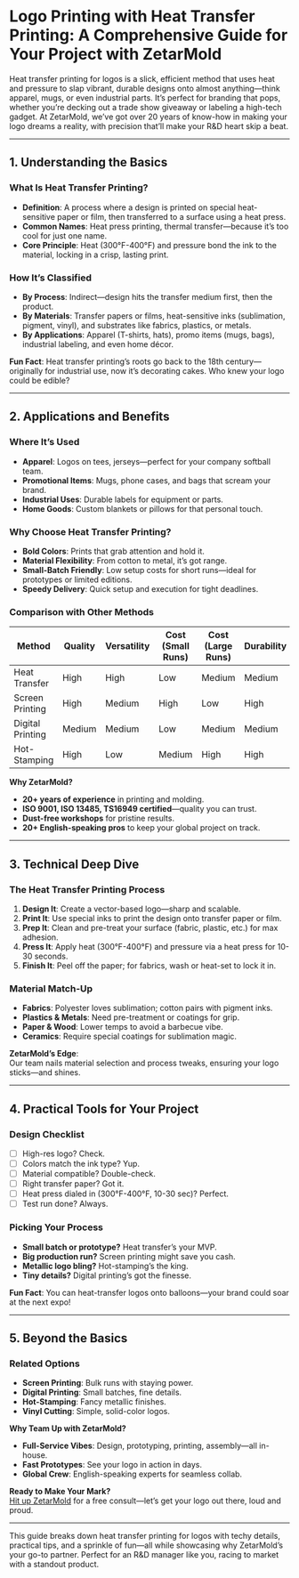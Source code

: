# Logo Printing with Heat Transfer Printing: A Comprehensive Guide for Your Project with ZetarMold

Heat transfer printing for logos is a slick, efficient method that uses heat and pressure to slap vibrant, durable designs onto almost anything—think apparel, mugs, or even industrial parts. It’s perfect for branding that pops, whether you’re decking out a trade show giveaway or labeling a high-tech gadget. At ZetarMold, we’ve got over 20 years of know-how in making your logo dreams a reality, with precision that’ll make your R&D heart skip a beat.

---

## 1. Understanding the Basics

### What Is Heat Transfer Printing?

- **Definition**: A process where a design is printed on special heat-sensitive paper or film, then transferred to a surface using a heat press.
- **Common Names**: Heat press printing, thermal transfer—because it’s too cool for just one name.
- **Core Principle**: Heat (300°F-400°F) and pressure bond the ink to the material, locking in a crisp, lasting print.

### How It’s Classified

- **By Process**: Indirect—design hits the transfer medium first, then the product.
- **By Materials**: Transfer papers or films, heat-sensitive inks (sublimation, pigment, vinyl), and substrates like fabrics, plastics, or metals.
- **By Applications**: Apparel (T-shirts, hats), promo items (mugs, bags), industrial labeling, and even home décor.

**Fun Fact**: Heat transfer printing’s roots go back to the 18th century—originally for industrial use, now it’s decorating cakes. Who knew your logo could be edible?

---

## 2. Applications and Benefits

### Where It’s Used

- **Apparel**: Logos on tees, jerseys—perfect for your company softball team.
- **Promotional Items**: Mugs, phone cases, and bags that scream your brand.
- **Industrial Uses**: Durable labels for equipment or parts.
- **Home Goods**: Custom blankets or pillows for that personal touch.

### Why Choose Heat Transfer Printing?

- **Bold Colors**: Prints that grab attention and hold it.
- **Material Flexibility**: From cotton to metal, it’s got range.
- **Small-Batch Friendly**: Low setup costs for short runs—ideal for prototypes or limited editions.
- **Speedy Delivery**: Quick setup and execution for tight deadlines.

### Comparison with Other Methods

| Method           | Quality | Versatility | Cost (Small Runs) | Cost (Large Runs) | Durability |
| ---------------- | ------- | ----------- | ----------------- | ----------------- | ---------- |
| Heat Transfer    | High    | High        | Low               | Medium            | Medium     |
| Screen Printing  | High    | Medium      | High              | Low               | High       |
| Digital Printing | Medium  | Medium      | Low               | Medium            | Medium     |
| Hot-Stamping     | High    | Low         | Medium            | High              | High       |

**Why ZetarMold?**

- **20+ years of experience** in printing and molding.
- **ISO 9001, ISO 13485, TS16949 certified**—quality you can trust.
- **Dust-free workshops** for pristine results.
- **20+ English-speaking pros** to keep your global project on track.

---

## 3. Technical Deep Dive

### The Heat Transfer Printing Process

1. **Design It**: Create a vector-based logo—sharp and scalable.
2. **Print It**: Use special inks to print the design onto transfer paper or film.
3. **Prep It**: Clean and pre-treat your surface (fabric, plastic, etc.) for max adhesion.
4. **Press It**: Apply heat (300°F-400°F) and pressure via a heat press for 10-30 seconds.
5. **Finish It**: Peel off the paper; for fabrics, wash or heat-set to lock it in.

### Material Match-Up

- **Fabrics**: Polyester loves sublimation; cotton pairs with pigment inks.
- **Plastics & Metals**: Need pre-treatment or coatings for grip.
- **Paper & Wood**: Lower temps to avoid a barbecue vibe.
- **Ceramics**: Require special coatings for sublimation magic.

**ZetarMold’s Edge**:  
Our team nails material selection and process tweaks, ensuring your logo sticks—and shines.

---

## 4. Practical Tools for Your Project

### Design Checklist

- [ ] High-res logo? Check.
- [ ] Colors match the ink type? Yup.
- [ ] Material compatible? Double-check.
- [ ] Right transfer paper? Got it.
- [ ] Heat press dialed in (300°F-400°F, 10-30 sec)? Perfect.
- [ ] Test run done? Always.

### Picking Your Process

- **Small batch or prototype?** Heat transfer’s your MVP.
- **Big production run?** Screen printing might save you cash.
- **Metallic logo bling?** Hot-stamping’s the king.
- **Tiny details?** Digital printing’s got the finesse.

**Fun Fact**: You can heat-transfer logos onto balloons—your brand could soar at the next expo!

---

## 5. Beyond the Basics

### Related Options

- **Screen Printing**: Bulk runs with staying power.
- **Digital Printing**: Small batches, fine details.
- **Hot-Stamping**: Fancy metallic finishes.
- **Vinyl Cutting**: Simple, solid-color logos.

**Why Team Up with ZetarMold?**

- **Full-Service Vibes**: Design, prototyping, printing, assembly—all in-house.
- **Fast Prototypes**: See your logo in action in days.
- **Global Crew**: English-speaking experts for seamless collab.

**Ready to Make Your Mark?**  
[Hit up ZetarMold](#) for a free consult—let’s get your logo out there, loud and proud.

---

This guide breaks down heat transfer printing for logos with techy details, practical tips, and a sprinkle of fun—all while showcasing why ZetarMold’s your go-to partner. Perfect for an R&D manager like you, racing to market with a standout product.
